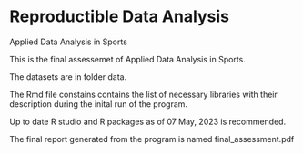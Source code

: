 # Reproductible Data Analysis

Applied Data Analysis in Sports

This is the final assessemet of Applied Data Analysis in Sports. 

The datasets are in folder data.

The Rmd file constains contains the list of necessary libraries with their description during the inital run of the program.

Up to date R studio and R packages as of 07 May, 2023 is recommended.

The final report generated from the program is named final_assessment.pdf
